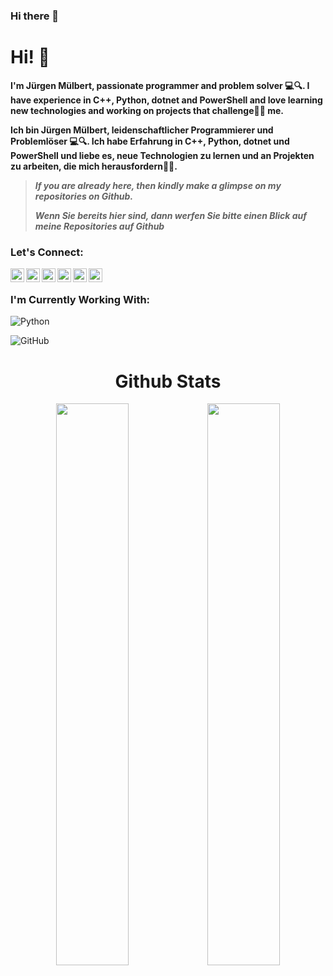 ### Hi there 👋

<!--
**jmuelbert/jmuelbert** is a ✨ _special_ ✨ repository because its `README.md` (this file) appears on your GitHub profile.

Here are some ideas to get you started:

- 🔭 I’m currently working on ...
- 🌱 I’m currently learning ...
- 👯 I’m looking to collaborate on ...
- 🤔 I’m looking for help with ...
- 💬 Ask me about ...
- 📫 How to reach me: ...
- 😄 Pronouns: ...
- ⚡ Fun fact: ...
-->

# Hi! 👋 <!-- <img src="https://raw.githubusercontent.com/TheDudeThatCode/TheDudeThatCode/master/Assets/Hi.gif" width="29px"> -->
**I'm Jürgen Mülbert, passionate programmer and problem solver 💻🔍. I have experience in C++, Python, dotnet and PowerShell and love learning new technologies and working on projects that challenge🚀🌟 me.**

**Ich bin Jürgen Mülbert, leidenschaftlicher Programmierer und Problemlöser 💻🔍. Ich habe Erfahrung in C++, Python, dotnet und PowerShell und liebe es, neue Technologien zu lernen und an Projekten zu arbeiten, die mich herausfordern🚀🌟.**

> ***If you are already here, then kindly make a glimpse on my repositories on Github.***
> 
> ***Wenn Sie bereits hier sind, dann werfen Sie bitte einen Blick auf meine Repositories auf Github***
### Let's Connect:
[<img align="left" alt="anuj | Github" width="22px" src="https://cdn.jsdelivr.net/npm/simple-icons@v3/icons/github.svg" />][GitHub]
[<img align="left" alt="anuj | Twitter" width="22px" src="https://cdn.jsdelivr.net/npm/simple-icons@v3/icons/gitlab.svg" />][GitLab]
[<img align="left" alt="anuj | Instagram" width="22px" src="https://cdn.jsdelivr.net/npm/simple-icons@v3/icons/instagram.svg" />][Instagram]
[<img align="left" alt="anuj | LinkedIn" width="22px" src="https://cdn.jsdelivr.net/npm/simple-icons@v3/icons/linkedin.svg" />][LinkedIn]
[<img align="left" alt="anuj | Twitter" width="22px" src="https://cdn.jsdelivr.net/npm/simple-icons@v3/icons/twitter.svg" />][Twitter]
<a href="mailto:juergen.muelbert@gmail.com">
  <img align="left" width="22px" src="https://cdn.jsdelivr.net/npm/simple-icons@v3/icons/gmail.svg" />
</a>

<br>

### I'm Currently Working With:
<!-- <img align="left" alt="C" width="26px" src="https://upload.wikimedia.org/wikipedia/commons/1/18/C_Programming_Language.svg"/>
<img align="left" alt="C++" width="26px" src="https://upload.wikimedia.org/wikipedia/commons/1/18/ISO_C%2B%2B_Logo.svg"/>
<img align="left" alt="Python" width="26px" src="https://upload.wikimedia.org/wikipedia/commons/c/c3/Python-logo-notext.svg"/>
<img align="left" alt="Java" width="18px" src="https://upload.wikimedia.org/wikipedia/en/3/30/Java_programming_language_logo.svg"/>
<img align="left" alt="html" width="26px" src="https://upload.wikimedia.org/wikipedia/commons/6/61/HTML5_logo_and_wordmark.svg"/>
<img align="left" alt="css" width="18px" src="https://upload.wikimedia.org/wikipedia/commons/d/d5/CSS3_logo_and_wordmark.svg"/>
<img align="left" alt="MySQL" width="40px" src="https://upload.wikimedia.org/wikipedia/en/d/dd/MySQL_logo.svg"/>
<img align="left" alt="R" width="36px" src="https://www.r-project.org/logo/Rlogo.png"/>
<img align="left" alt="Dart" width="80px" src="https://upload.wikimedia.org/wikipedia/commons/thumb/f/fe/Dart_programming_language_logo.svg/1920px-Dart_programming_language_logo.svg.png"/>
<br><br>
-->
![Python](https://img.shields.io/badge/python-3670A0?style=for-the-badge&logo=python&logoColor=ffdd54)

![GitHub](https://komarev.com/ghpvc/?username=jmuelbert&color=ff69b4&style=for-the-badge&label=PROFILE+VIEWS) 



<h1 align="center">Github Stats</h1>
  <div align="center" >
<!--   <img width="40%" src="https://github-readme-stats.vercel.app/api/top-langs/?username=jmuelbert&layout=compact">  -->
<!-- <img width="30%" src="https://github-readme-stats.vercel.app/api?username=jmuelbert> -->
<img width="48%" src="https://github-readme-stats.vercel.app/api?username=jmuelbert&theme=flag-india"><img width="48%" src="https://github-readme-streak-stats.herokuapp.com/?user=jmuelbert&">
  </div>
  
 
<!-- [![@bishtanuj's Holopin board](https://holopin.io/api/user/board?user=bishtanuj)](https://holopin.io/@bishtanuj) -->

<!--- Links of Social Sites --->
[LinkedIn]: https://www.linkedin.com/in/juergenmuelbert/
[Instagram]: https://www.instagram.com/jmuelbert/
[GitHub]: https://github.com/muelbert/
[Twitter]: https://twitter.com/jmuelbert/
[GitLab]: https://gitlab.com/jmuelbert
